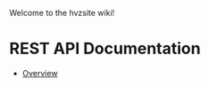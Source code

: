 Welcome to the hvzsite wiki!

REST API Documentation
======================

* [Overview](rest_api_overview)